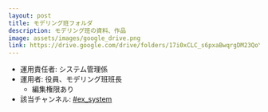```yaml
---
layout: post
title: モデリング班フォルダ
description: モデリング班の資料、作品
image: assets/images/google_drive.png
link: https://drive.google.com/drive/folders/17i0xCLC_s6pxaBwqrgDM23QoYH4dAjfM
---
```


- 運用責任者: システム管理係
- 運用者: 役員、モデリング班班長
    - 編集権限あり
- 該当チャンネル: [#ex_system](https://sokon.slack.com/messages/C4KPRMYSU/)